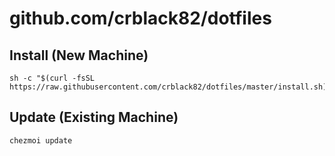 # github.com/crblack82/dotfiles

## Install (New Machine)

```shell
sh -c "$(curl -fsSL https://raw.githubusercontent.com/crblack82/dotfiles/master/install.sh)"
```

## Update (Existing Machine)

```shell
chezmoi update
```